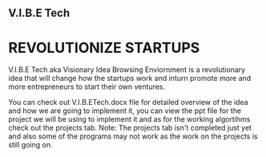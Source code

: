 ## V.I.B.E Tech
# REVOLUTIONIZE STARTUPS

V.I.B.E Tech aka Visionary Idea Browsing Enviornment is a revolutionary idea that will change how the startups work and inturn promote more and more entrepreneurs to start their own ventures.

You can check out V.I.B.ETech.docx file for detailed overview of the idea and how we are going to implement it, you can view the ppt file for the project we will be using to implement it and as for the working algortihms check out the projects tab.
Note: The projects tab isn't completed just yet and also some of the programs may not work as the work on the projects is still going on.
